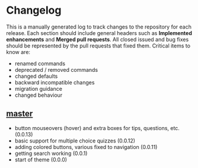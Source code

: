 # Changelog

This is a manually generated log to track changes to the repository for each release. 
Each section should include general headers such as **Implemented enhancements** 
and **Merged pull requests**. All closed issued and bug fixes should be 
represented by the pull requests that fixed them.
Critical items to know are:

 - renamed commands
 - deprecated / removed commands
 - changed defaults
 - backward incompatible changes
 - migration guidance
 - changed behaviour

## [master](https://github.com/vsoch/mkdocs-jekyll/tree/master)
 - button mouseovers (hover) and extra boxes for tips, questions, etc. (0.0.13)
 - basic support for multiple choice quizzes (0.0.12)
 - adding colored buttons, various fixed to navigation (0.0.11)
 - getting search working (0.0.1)
 - start of theme  (0.0.0)
